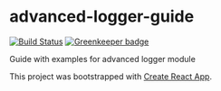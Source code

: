 # advanced-logger-guide

[![Build Status](https://travis-ci.com/AlexeyPopovUA/advanced-logger-guide.svg?branch=master)](https://travis-ci.com/AlexeyPopovUA/advanced-logger-guide)
[![Greenkeeper badge](https://badges.greenkeeper.io/AlexeyPopovUA/advanced-logger-guide.svg)](https://greenkeeper.io/)

Guide with examples for advanced logger module

This project was bootstrapped with [Create React App](https://github.com/facebookincubator/create-react-app).
